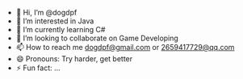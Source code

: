- 👋 Hi, I’m @dogdpf
- 👀 I’m interested in Java
- 🌱 I’m currently learning C#
- 💞️ I’m looking to collaborate on Game Developing
- 📫 How to reach me dogdpf@gmail.com or 2659417729@qq.com
- 😄 Pronouns: Try harder, get better
- ⚡ Fun fact: ...

<!---
dogdpf/dogdpf is a ✨ special ✨ repository because its `README.md` (this file) appears on your GitHub profile.
You can click the Preview link to take a look at your changes.
--->
